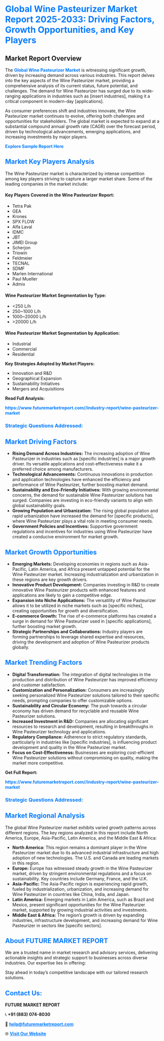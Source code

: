 <h1 style="color: #007BFF;">Global Wine Pasteurizer Market Report 2025-2033: Driving Factors, Growth Opportunities, and Key Players</h1>

<section id="overview">
<h2>Market Report Overview</h2>
<p>The <a href="https://www.futuremarketreport.com//industry-report/wine-pasteurizer-market" style="color: #007BFF; text-decoration: none;"><strong>Global Wine Pasteurizer Market</strong></a> is witnessing significant growth, driven by increasing demand across various industries. This report delves into the key aspects of the Wine Pasteurizer market, providing a comprehensive analysis of its current status, future potential, and challenges. The demand for Wine Pasteurizer has surged due to its wide-ranging applications in industries such as [insert industries], making it a critical component in modern-day [applications].</p>
<p>As consumer preferences shift and industries innovate, the Wine Pasteurizer market continues to evolve, offering both challenges and opportunities for stakeholders. The global market is expected to expand at a substantial compound annual growth rate (CAGR) over the forecast period, driven by technological advancements, emerging applications, and increasing investments by major players.</p>
</section>

<section id="overview">
<p><a href="https://www.futuremarketreport.com//request-sample/reportId=89202" style="color: #007BFF; text-decoration: none;"><strong>Explore Sample Report Here</strong></a></p>
</section>

<section id="key-players">
<h2 style="color: #007BFF;">Market Key Players Analysis</h2>
<p>The Wine Pasteurizer market is characterized by intense competition among key players striving to capture a larger market share. Some of the leading companies in the market include:</p>
<h4>Key Players Covered in the Wine Pasteurizer Report:</h4>
<ul><li>Tetra Pak</li><li>GEA</li><li>Krones</li><li>SPX FLOW</li><li>Alfa Laval</li><li>IDMC</li><li>JBT</li><li>JIMEI Group</li><li>Scherjon</li><li>Triowin</li><li>Feldmeier</li><li>TECNAL</li><li>SDMF</li><li>Marlen International</li><li>Paul Mueller</li><li>Admix</li></ul>
<h4>Wine Pasteurizer Market Segmentation by Type:</h4>
<ul><li>&lt;250 L/h</li><li>250~1000 L/h</li><li>1000~20000 L/h</li><li>&gt;20000 L/h</li></ul>

<h4>Wine Pasteurizer Market Segmentation by Application:</h4>
<ul><li>Industrial</li><li>Commercial</li><li>Residential</li></ul>
<p><strong>Key Strategies Adopted by Market Players:</strong></p>
<ul>
<li>Innovation and R&D</li>
<li>Geographical Expansion</li>
<li>Sustainability Initiatives</li>
<li>Mergers and Acquisitions</li>
</ul>
</section>

<section>
<p><strong>Read Full Analysis: </strong></p><a href="https://www.futuremarketreport.com//industry-report/wine-pasteurizer-market" style="color: #007BFF; text-decoration: none;"><strong>https://www.futuremarketreport.com//industry-report/wine-pasteurizer-market</strong></a>
<h3 style="color: #007BFF;">Strategic Questions Addressed:</h3>
</section>

<section id="driving-factors">
<h2 style="color: #007BFF;">Market Driving Factors</h2>
<ul>
<li><strong>Rising Demand Across Industries:</strong> The increasing adoption of Wine Pasteurizer in industries such as [specific industries] is a major growth driver. Its versatile applications and cost-effectiveness make it a preferred choice among manufacturers.</li>
<li><strong>Technological Advancements:</strong> Continuous innovations in production and application technologies have enhanced the efficiency and performance of Wine Pasteurizer, further boosting market demand.</li>
<li><strong>Sustainability and Eco-Friendly Initiatives:</strong> With growing environmental concerns, the demand for sustainable Wine Pasteurizer solutions has surged. Companies are investing in eco-friendly variants to align with global sustainability goals.</li>
<li><strong>Growing Population and Urbanization:</strong> The rising global population and rapid urbanization have increased the demand for [specific products], where Wine Pasteurizer plays a vital role in meeting consumer needs.</li>
<li><strong>Government Policies and Incentives:</strong> Supportive government regulations and incentives for industries using Wine Pasteurizer have created a conducive environment for market growth.</li>
</ul>
</section>

<section id="growth-opportunities">
<h2 style="color: #007BFF;">Market Growth Opportunities</h2>
<ul>
<li><strong>Emerging Markets:</strong> Developing economies in regions such as Asia-Pacific, Latin America, and Africa present untapped potential for the Wine Pasteurizer market. Increasing industrialization and urbanization in these regions are key growth drivers.</li>
<li><strong>Innovative Product Development:</strong> Companies investing in R&D to create innovative Wine Pasteurizer products with enhanced features and applications are likely to gain a competitive edge.</li>
<li><strong>Expansion into Niche Applications:</strong> The versatility of Wine Pasteurizer allows it to be utilized in niche markets such as [specific niches], creating opportunities for growth and diversification.</li>
<li><strong>E-commerce Growth:</strong> The rise of e-commerce platforms has created a surge in demand for Wine Pasteurizer used in [specific applications], further boosting market growth.</li>
<li><strong>Strategic Partnerships and Collaborations:</strong> Industry players are forming partnerships to leverage shared expertise and resources, driving the development and adoption of Wine Pasteurizer products globally.</li>
</ul>
</section>

<section id="trending-factors">
<h2 style="color: #007BFF;">Market Trending Factors</h2>
<ul>
<li><strong>Digital Transformation:</strong> The integration of digital technologies in the production and distribution of Wine Pasteurizer has improved efficiency and customer satisfaction.</li>
<li><strong>Customization and Personalization:</strong> Consumers are increasingly seeking personalized Wine Pasteurizer solutions tailored to their specific needs, prompting companies to offer customizable options.</li>
<li><strong>Sustainability and Circular Economy:</strong> The push towards a circular economy has driven demand for recyclable and reusable Wine Pasteurizer solutions.</li>
<li><strong>Increased Investment in R&D:</strong> Companies are allocating significant resources to research and development, resulting in breakthroughs in Wine Pasteurizer technology and applications.</li>
<li><strong>Regulatory Compliance:</strong> Adherence to strict regulatory standards, particularly in industries like [specific industries], is influencing product development and quality in the Wine Pasteurizer market.</li>
<li><strong>Focus on Cost-Effectiveness:</strong> Businesses are exploring cost-efficient Wine Pasteurizer solutions without compromising on quality, making the market more competitive.</li>
</ul>
</section>

<section>
<p><strong>Get Full Report: </strong></p><a href="https://www.futuremarketreport.com//industry-report/wine-pasteurizer-market" style="color: #007BFF; text-decoration: none;"><strong>https://www.futuremarketreport.com//industry-report/wine-pasteurizer-market</strong></a>
<h3 style="color: #007BFF;">Strategic Questions Addressed:</h3>
</section>


<section id="regional-analysis">
<h2 style="color: #007BFF;">Market Regional Analysis</h2>
<p>The global Wine Pasteurizer market exhibits varied growth patterns across different regions. The key regions analyzed in this report include North America, Europe, Asia-Pacific, Latin America, and the Middle East & Africa:</p>
<ul>
<li><strong>North America:</strong> This region remains a dominant player in the Wine Pasteurizer market due to its advanced industrial infrastructure and high adoption of new technologies. The U.S. and Canada are leading markets in this region.</li>
<li><strong>Europe:</strong> Europe has witnessed steady growth in the Wine Pasteurizer market, driven by stringent environmental regulations and a focus on sustainability. Key countries include Germany, France, and the U.K.</li>
<li><strong>Asia-Pacific:</strong> The Asia-Pacific region is experiencing rapid growth, fueled by industrialization, urbanization, and increasing demand for Wine Pasteurizer in countries like China, India, and Japan.</li>
<li><strong>Latin America:</strong> Emerging markets in Latin America, such as Brazil and Mexico, present significant opportunities for the Wine Pasteurizer market, supported by growing industrial activities and investments.</li>
<li><strong>Middle East & Africa:</strong> The region’s growth is driven by expanding industries, infrastructure development, and increasing demand for Wine Pasteurizer in sectors like [specific sectors].</li>
</ul>
</section>

<footer>
<h2 style="color: #007BFF;">About FUTURE MARKET REPORT</h2>
<p>We are a trusted name in market research and advisory services, delivering actionable insights and strategic support to businesses across diverse industries. Our expertise lies in offering:</p>

<p>Stay ahead in today’s competitive landscape with our tailored research solutions.</p>

<h2 style="color: #007BFF;">Contact Us:</h2>
<p><strong>FUTURE MARKET REPORT</strong></p>
<p>📞 <strong>+91 (883) 074-8030</strong></p>
<p>📧 <strong><a href="mailto:help@futuremarketreport.com" style="color: #007BFF;">help@futuremarketreport.com</a></strong></p>
<p>🌐 <strong><a href="https://www.futuremarketreport.com/" style="color: #007BFF;">Visit Our Website</a></strong></p>
</footer>